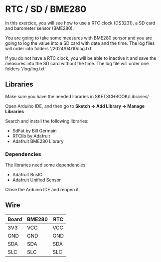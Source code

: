 # RTC / SD / BME280

In this exercice, you will see how to use a RTC clock (DS3231), a SD card and barometer sensor (BME280).

You are going to take some measures with BME280 sensor and you are going to log the value into a SD card with date and the time. The log files will order into folders '/2024/04/10/log.txt'

If you do not have a RTC clock, you will be able to inactive it and save the measures into the SD card without the time. The log file will order one folders '/log/log.txt'.

## Libraries
Make sure you have the needed libraries in SKETSCHBOOK/Libraries/

Open Arduino IDE, and then go to **Sketch -> Add Library -> Manage Libraries** 

Search and install the following libraries:

* SdFat by Bill Germain
* RTClib by Adafruit
* Adafruit BME280 Library

### Dependencies
The libraries need some dependencies:

* Adafruit BusIO
* Adafruit Unified Sensor


Close the Arduino IDE and reopen it.

## Wire

Board | BME280 | RTC
--- | --- | ---
3V3 | VCC | VCC
GND | GND | GND
SDA | SDA | SDA
SLC | SLC | SLC

